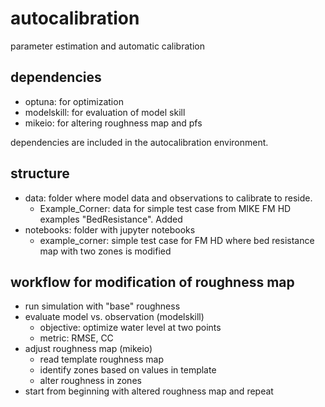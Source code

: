 # autocalibration
 parameter estimation and automatic calibration

## dependencies

* optuna: for optimization
* modelskill: for evaluation of model skill
* mikeio: for altering roughness map and pfs

dependencies are included in the autocalibration environment.

 ## structure

* data: folder where model data and observations to calibrate to reside. 
    * Example_Corner: data for simple test case from MIKE FM HD examples "BedResistance". Added 
* notebooks: folder with jupyter notebooks 
    * example_corner: simple test case for FM HD where bed resistance map with two zones is modified 


## workflow for modification of roughness map

* run simulation with "base" roughness
* evaluate model vs. observation (modelskill)
    * objective: optimize water level at two points
    * metric: RMSE, CC
* adjust roughness map (mikeio)
    * read template roughness map
    * identify zones based on values in template
    * alter roughness in zones
* start from beginning with altered roughness map and repeat
 